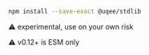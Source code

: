 ```bash
npm install --save-exact @uqee/stdlib
```

⚠️ experimental, use on your own risk

⚠️ v0.12+ is ESM only
